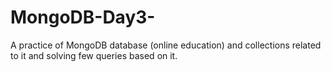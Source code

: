 # MongoDB-Day3-
A practice of MongoDB database (online education) and collections related to it and solving few queries based on it.
